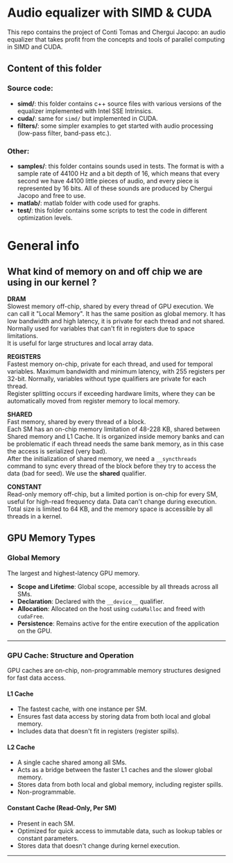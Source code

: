 # Audio equalizer with SIMD & CUDA
This repo contains the project of Conti Tomas and Chergui Jacopo: an audio equalizer that takes profit from the concepts and tools of parallel computing in SIMD and CUDA.

## Content of this folder ##
### Source code: ###
- **simd/**: this folder contains c++ source files with various versions of the equalizer implemented with Intel SSE Intrinsics.
- **cuda/**: same for `simd/` but implemented in CUDA.
- **filters/**: some simpler examples to get started with audio processing (low-pass filter, band-pass etc.).
### Other: ###
- **samples/**: this folder contains sounds used in tests. The format is with a sample rate of 44100 Hz and a bit depth of 16, which means that every second we have 44100 little pieces of audio, and every piece is represented by 16 bits. All of these sounds are produced by Chergui Jacopo and free to use.
- **matlab/**: matlab folder with code used for graphs.
- **test/**: this folder contains some scripts to test the code in different optimization levels.

# General info
## What kind of memory on and off chip we are using in our kernel ? ##
**DRAM**  
Slowest memory off-chip, shared by every thread of GPU execution. We can call it "Local Memory". It has the same position as global memory. It has low bandwidth and high latency, it is private for each thread and not shared. Normally used for variables that can't fit in registers due to space limitations.  
It is useful for large structures and local array data.

**REGISTERS**  
Fastest memory on-chip, private for each thread, and used for temporal variables. Maximum bandwidth and minimum latency, with 255 registers per 32-bit. Normally, variables without type qualifiers are private for each thread.  
Register splitting occurs if exceeding hardware limits, where they can be automatically moved from register memory to local memory.

**SHARED**  
Fast memory, shared by every thread of a block.  
Each SM has an on-chip memory limitation of 48-228 KB, shared between Shared memory and L1 Cache. It is organized inside memory banks and can be problematic if each thread needs the same bank memory, as in this case the access is serialized (very bad).  
After the initialization of shared memory, we need a `__syncthreads` command to sync every thread of the block before they try to access the data (bad for seed).
We use the __shared__ qualifier.

**CONSTANT**  
Read-only memory off-chip, but a limited portion is on-chip for every SM, useful for high-read frequency data. Data can't change during execution.  
Total size is limited to 64 KB, and the memory space is accessible by all threads in a kernel.

## GPU Memory Types

### **Global Memory**  
The largest and highest-latency GPU memory.  
- **Scope and Lifetime**: Global scope, accessible by all threads across all SMs.  
- **Declaration**: Declared with the `__device__` qualifier.  
- **Allocation**: Allocated on the host using `cudaMalloc` and freed with `cudaFree`.  
- **Persistence**: Remains active for the entire execution of the application on the GPU.  

---

### **GPU Cache: Structure and Operation**  
GPU caches are on-chip, non-programmable memory structures designed for fast data access.  

#### **L1 Cache**  
- The fastest cache, with one instance per SM.  
- Ensures fast data access by storing data from both local and global memory.  
- Includes data that doesn't fit in registers (register spills).  

#### **L2 Cache**  
- A single cache shared among all SMs.  
- Acts as a bridge between the faster L1 caches and the slower global memory.  
- Stores data from both local and global memory, including register spills.  
- Non-programmable.  

#### **Constant Cache (Read-Only, Per SM)**  
- Present in each SM.  
- Optimized for quick access to immutable data, such as lookup tables or constant parameters.  
- Stores data that doesn't change during kernel execution.  

---  

